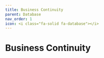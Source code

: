 ```yaml
---
title: Business Continuity
parent: Database
nav_order: 1
icon: <i class="fa-solid fa-database"></i>
---
```

# Business Continuity